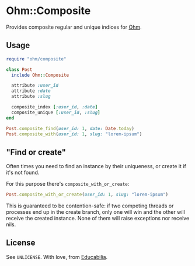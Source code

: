 Ohm::Composite
==============

Provides composite regular and unique indices for [Ohm][1].

Usage
-----

```ruby
require "ohm/composite"

class Post
  include Ohm::Composite

  attribute :user_id
  attribute :date
  attribute :slug

  composite_index [:user_id, :date]
  composite_unique [:user_id, :slug]
end

Post.composite_find(user_id: 1, date: Date.today)
Post.composite_with(user_id: 1, slug: "lorem-ipsum")
```

"Find or create"
----------------

Often times you need to find an instance by their uniqueness, or create
it if it's not found.

For this purpose there's `composite_with_or_create`:

```ruby
Post.composite_with_or_create(user_id: 1, slug: "lorem-ipsum")
```

This is guaranteed to be contention-safe: if two competing threads or
processes end up in the create branch, only one will win and the other
will receive the created instance. None of them will raise exceptions
nor receive nils.

License
-------

See `UNLICENSE`. With love, from [Educabilia](http://educabilia.com).

[1]: https://github.com/soveran/ohm
